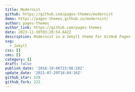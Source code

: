 ```yaml
---
title: Modernist
github: https://github.com/pages-themes/modernist
demo: https://pages-themes.github.io/modernist/
author: pages-themes
author_link: https://github.com/pages-themes
date: 2023-11-30T03:28:54.642Z
description: Modernist is a Jekyll theme for GitHub Pages
ssg:
  - Jekyll
css: []
cms: []
category: []
draft: false
publish_date: '2016-10-06T23:08:28Z'
update_date: '2021-07-29T18:04:16Z'
github_star: 128
github_fork: 221
---
```

